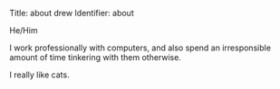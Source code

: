 Title: about drew
Identifier: about

He/Him

I work professionally with computers,
and also spend an irresponsible amount of time tinkering with them otherwise.

I really like cats.

